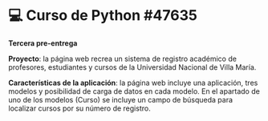 # 💻 Curso de Python #47635

**Tercera pre-entrega**

**Proyecto**: la página web recrea un sistema de registro académico de profesores, estudiantes y cursos de la Universidad Nacional de Villa María.

**Características de la aplicación**: la página web incluye una aplicación, tres modelos y posibilidad de carga de datos en cada modelo. En el apartado de uno de los modelos (Curso) se incluye un campo de búsqueda para localizar cursos por su número de registro.
